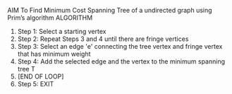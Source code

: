 AIM
To Find Minimum Cost Spanning Tree of a undirected graph using Prim’s algorithm
ALGORITHM
1.	Step 1: Select a starting vertex  
2.	Step 2: Repeat Steps 3 and 4 until there are fringe vertices  
3.	Step 3: Select an edge 'e' connecting the tree vertex and fringe vertex that has minimum weight  
4.	Step 4: Add the selected edge and the vertex to the minimum spanning tree T  
5.	[END OF LOOP]  
6.	Step 5: EXIT  
